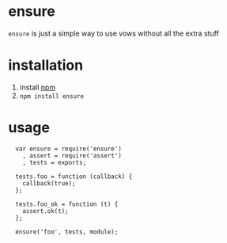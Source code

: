 # ensure

`ensure` is just a simple way to use vows without all the extra stuff

# installation

1. install [npm][1]
2. `npm install ensure`

# usage

      var ensure = require('ensure')
        , assert = require('assert')
        , tests = exports;
      
      tests.foo = function (callback) {
        callback(true);
      };
      
      tests.foo_ok = function (t) {
        assert.ok(t);
      };
      
      ensure('foo', tests, module);

[1]: http://npmjs.org